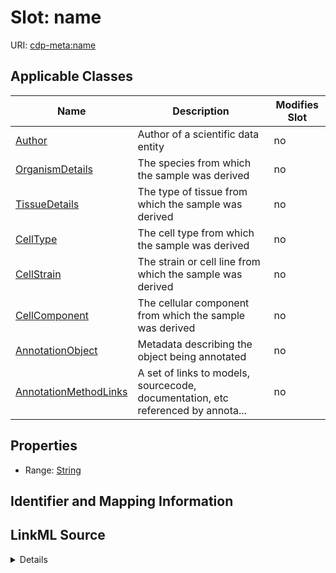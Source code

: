 # Slot: name

URI: [cdp-meta:name](metadataname)



<!-- no inheritance hierarchy -->




## Applicable Classes

| Name | Description | Modifies Slot |
| --- | --- | --- |
[Author](Author.md) | Author of a scientific data entity |  no  |
[OrganismDetails](OrganismDetails.md) | The species from which the sample was derived |  no  |
[TissueDetails](TissueDetails.md) | The type of tissue from which the sample was derived |  no  |
[CellType](CellType.md) | The cell type from which the sample was derived |  no  |
[CellStrain](CellStrain.md) | The strain or cell line from which the sample was derived |  no  |
[CellComponent](CellComponent.md) | The cellular component from which the sample was derived |  no  |
[AnnotationObject](AnnotationObject.md) | Metadata describing the object being annotated |  no  |
[AnnotationMethodLinks](AnnotationMethodLinks.md) | A set of links to models, sourcecode, documentation, etc referenced by annota... |  no  |







## Properties

* Range: [String](String.md)





## Identifier and Mapping Information








## LinkML Source

<details>
```yaml
name: name
alias: name
domain_of:
- Author
- OrganismDetails
- TissueDetails
- CellType
- CellStrain
- CellComponent
- AnnotationObject
- AnnotationMethodLinks
range: string

```
</details>